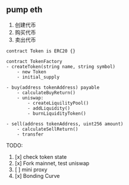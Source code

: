 ## pump eth

1. 创建代币
2. 购买代币
3. 卖出代币

```solidity
contract Token is ERC20 {}

contract TokenFactory
- createToken(string name, string symbol)
    - new Token
    - initial_supply

- buy(address tokenAddress) payable
    - calculateBuyReturn()
    - uniswap:
        - createLiquilityPool()
        - addLiquidity()
        - burnLiquidityToken()

- sell(address tokenAddress, uint256 amount)
    - calculateSellReturn()
    - transfer
```

TODO:

1. [x] check token state
2. [x] Fork mainnet, test uniswap
3. [ ] mini proxy
4. [x] Bonding Curve

